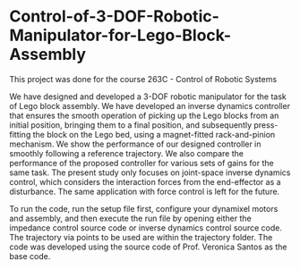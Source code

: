 # Control-of-3-DOF-Robotic-Manipulator-for-Lego-Block-Assembly

This project was done for the course 263C - Control of Robotic Systems

We have designed and developed a 3-DOF robotic manipulator for the task of Lego block assembly. We have developed an inverse dynamics controller that ensures the smooth operation of picking up the Lego blocks from an initial position, bringing them to a final position, and subsequently press-fitting the block on the Lego bed, using a magnet-fitted rack-and-pinion mechanism. We show the performance of our designed controller in smoothly following a reference trajectory. We also compare the performance of the proposed controller for various sets of gains for the same task. The present study only focuses on joint-space inverse dynamics control, which considers the interaction forces from the end-effector as a disturbance. The same application with force control is left for the future.

To run the code, run the setup file first, configure your dynamixel motors and assembly, and then execute the run file by opening either the impedance control source code or inverse dynamics control source code. The trajectory via points to be used are within the trajectory folder. The code was developed using the source code of Prof. Veronica Santos as the base code.
